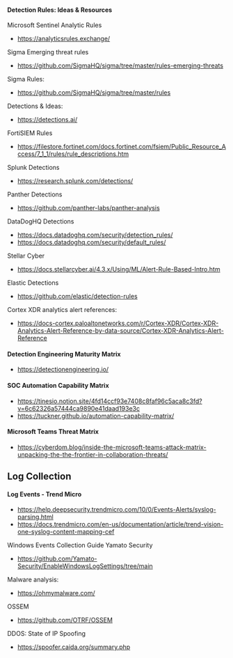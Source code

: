 #### Detection Rules: Ideas & Resources
Microsoft Sentinel Analytic Rules
- https://analyticsrules.exchange/

Sigma Emerging threat rules  
- https://github.com/SigmaHQ/sigma/tree/master/rules-emerging-threats  

Sigma Rules:  
- https://github.com/SigmaHQ/sigma/tree/master/rules  

Detections & Ideas:  
- https://detections.ai/  

FortiSIEM Rules
- https://filestore.fortinet.com/docs.fortinet.com/fsiem/Public_Resource_Access/7_1_1/rules/rule_descriptions.htm  

Splunk Detections  
- https://research.splunk.com/detections/  


Panther Detections  
- https://github.com/panther-labs/panther-analysis  

DataDogHQ Detections  
- https://docs.datadoghq.com/security/detection_rules/
- https://docs.datadoghq.com/security/default_rules/

Stellar Cyber
- https://docs.stellarcyber.ai/4.3.x/Using/ML/Alert-Rule-Based-Intro.htm

Elastic Detections  
- https://github.com/elastic/detection-rules

Cortex XDR analytics alert references:  
- https://docs-cortex.paloaltonetworks.com/r/Cortex-XDR/Cortex-XDR-Analytics-Alert-Reference-by-data-source/Cortex-XDR-Analytics-Alert-Reference


#### Detection Engineering Maturity Matrix  
- https://detectionengineering.io/  


#### SOC Automation Capability Matrix  
- https://tinesio.notion.site/4fd14ccf93e7408c8faf96c5aca8c3fd?v=6c62326a57444ca9890e41daad193e3c
- https://tuckner.github.io/automation-capability-matrix/  

#### Microsoft Teams Threat Matrix 
- https://cyberdom.blog/inside-the-microsoft-teams-attack-matrix-unpacking-the-the-frontier-in-collaboration-threats/

## Log Collection
#### Log Events - Trend Micro
- https://help.deepsecurity.trendmicro.com/10/0/Events-Alerts/syslog-parsing.html
- https://docs.trendmicro.com/en-us/documentation/article/trend-vision-one-syslog-content-mapping-cef

Windows Events Collection Guide  Yamato Security
- https://github.com/Yamato-Security/EnableWindowsLogSettings/tree/main

Malware analysis: 
- https://ohmymalware.com/ 

OSSEM  
- https://github.com/OTRF/OSSEM



DDOS: State of IP Spoofing
- https://spoofer.caida.org/summary.php
